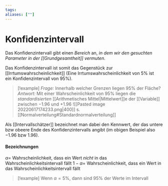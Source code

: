 ```yaml
---
tags:
aliases: [""]
---
```


# Konfidenzintervall
Das Konfidenzintervall gibt einen *Bereich* an, *in dem wir den gesuchten Parameter in der [[Grundgesamtheit]] vermuten*.

Das Konfidenzintervall ist somit das Gegenstück zur [[Irrtumswahrscheinlichkeit]] (Eine Irrtumswahrscheinlichkeit von $5\%$ ist ein Konfidenzintervall von $95\%$).
> [!example]
> *Frage:* Innerhalb welcher Grenzen liegen $95\%$ der Fläche?
>  *Antwort:* Mit einer Wahrscheinlichkeit von $95\%$ liegen die *standardisierten* [[Arithmetisches Mittel|Mittelwert]]e der [[Variable]] zwischen $-1.96$ und $+1.96$
 >  ![[Pasted image 20220617174233.png|400]]
 >  s. [[Normalverteilung#Standardnormalverteilung]]

Als [[Intervallschätzer]] bezeichnet man dabei den Kennwert, der das untere bzw obeere Ende des Konfidenzintervalls angibt (im obigen Beispiel also $-1.96$ bzw $1.96$).

#### Bezeichnungen
$\alpha =$ Wahrscheinlichkeit, dass ein Wert *nicht* in das Wahrscheinlichkeitsintervall fällt
$1-\alpha =$ Wahrscheinlichkeit, dass ein Wert in das Wahrscheinlichkeitsintervall fällt
> [!example]
> Wenn $\alpha = 5\%$, dann sind $95\%$ der Werte im Intervall

